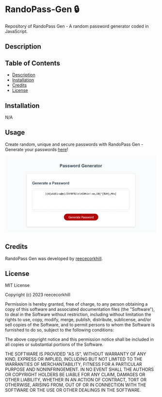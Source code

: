 # RandoPass-Gen 🔒
Repository of RandoPass Gen - A random password generator coded in JavaScript.

## Description


## Table of Contents

- [Description](#description)
- [Installation](#installation)
- [Credits](#credits)
- [License](#license)

## Installation

N/A

## Usage

Create random, unique and secure passwords with RandoPass Gen - Generate your passwords <a href="https://reececorkhill.github.io/RandoPass-Gen/"> here</a>!

![Screenshot of finance calculator homepage.](images/RandoPass-Gen.PNG)

## Credits

RandoPass Gen was developed by <a href="https://github.com/reececorkhill">reececorkhill</a>.

## License

MIT License

Copyright (c) 2023 reececorkhill

Permission is hereby granted, free of charge, to any person obtaining a copy
of this software and associated documentation files (the "Software"), to deal
in the Software without restriction, including without limitation the rights
to use, copy, modify, merge, publish, distribute, sublicense, and/or sell
copies of the Software, and to permit persons to whom the Software is
furnished to do so, subject to the following conditions:

The above copyright notice and this permission notice shall be included in all
copies or substantial portions of the Software.

THE SOFTWARE IS PROVIDED "AS IS", WITHOUT WARRANTY OF ANY KIND, EXPRESS OR
IMPLIED, INCLUDING BUT NOT LIMITED TO THE WARRANTIES OF MERCHANTABILITY,
FITNESS FOR A PARTICULAR PURPOSE AND NONINFRINGEMENT. IN NO EVENT SHALL THE
AUTHORS OR COPYRIGHT HOLDERS BE LIABLE FOR ANY CLAIM, DAMAGES OR OTHER
LIABILITY, WHETHER IN AN ACTION OF CONTRACT, TORT OR OTHERWISE, ARISING FROM,
OUT OF OR IN CONNECTION WITH THE SOFTWARE OR THE USE OR OTHER DEALINGS IN THE
SOFTWARE.
